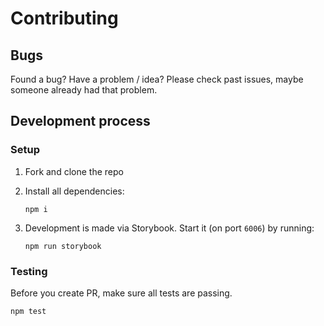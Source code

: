 # Contributing

## Bugs

Found a bug? Have a problem / idea? Please check past issues, maybe someone already had that problem. 

## Development process

### Setup


1. Fork and clone the repo

2. Install all dependencies:   
    ```
    npm i
    ```

3. Development is made via Storybook. Start it (on port `6006`) by running:  
    ```
    npm run storybook
    ```

### Testing
Before you create PR, make sure all tests are passing.

```
npm test
```